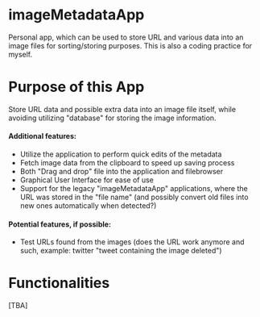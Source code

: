 # imageMetadataApp
Personal app, which can be used to store URL and various data into an image files for sorting/storing purposes.
This is also a coding practice for myself.

# Purpose of this App

Store URL data and possible extra data into an image file itself, while avoiding utilizing "database" for storing the image information. 
#### Additional features:
- Utilize the application to perform quick edits of the metadata
- Fetch image data from the clipboard to speed up saving process
- Both "Drag and drop" file into the application and filebrowser
- Graphical User Interface for ease of use
- Support for the legacy "imageMetadataApp" applications, where the URL was stored in the "file name" (and possibly convert old files into new ones automatically when detected?)

#### Potential features, if possible:
- Test URLs found from the images (does the URL work anymore and such, example: twitter "tweet containing the image deleted")

# Functionalities

[TBA]
